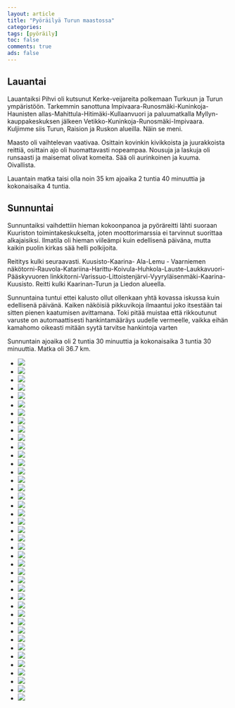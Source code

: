 ```yaml
---
layout: article 
title: "Pyöräilyä Turun maastossa" 
categories: 
tags: [pyöräily]
toc: false 
comments: true 
ads: false 
---
```


Lauantai
--------

Lauantaiksi Pihvi oli kutsunut Kerke-veijareita polkemaan Turkuun ja
Turun ympäristöön. Tarkemmin sanottuna
Impivaara-Runosmäki-Kuninkoja-Haunisten
allas-Mahittula-Hitimäki-Kullaanvuori ja paluumatkalla
Myllyn-kauppakeskuksen jälkeen Vetikko-Kuninkoja-Runosmäki-Impivaara.
Kuljimme siis Turun, Raision ja Ruskon alueilla. Näin se meni.

Maasto oli vaihtelevan vaativaa. Osittain kovinkin kivikkoista ja
juurakkoista reittiä, osittain ajo oli huomattavasti nopeampaa. Nousuja
ja laskuja oli runsaasti ja maisemat olivat komeita. Sää oli aurinkoinen
ja kuuma. Oivallista.

Lauantain matka taisi olla noin 35 km ajoaika 2 tuntia 40 minuuttia ja
kokonaisaika 4 tuntia.

Sunnuntai
---------

Sunnuntaiksi vaihdettiin hieman kokoonpanoa ja pyöräreitti lähti suoraan
Kuuriston toimintakeskukselta, joten moottorimarssia ei tarvinnut
suorittaa alkajaisiksi. Ilmatila oli hieman viileämpi kuin edellisenä
päiväna, mutta kaikin puolin kirkas sää helli polkijoita.

Reititys kulki seuraavasti. Kuusisto-Kaarina- Ala-Lemu - Vaarniemen
näkötorni-Rauvola-Katariina-Harittu-Koivula-Huhkola-Lauste-Laukkavuori-Pääskyvuoren
linkkitorni-Varissuo-Littoistenjärvi-Vyyryläisenmäki-Kaarina-Kuusisto.
Reitti kulki Kaarinan-Turun ja Liedon alueella.

Sunnuntaina tuntui ettei kalusto ollut ollenkaan yhtä kovassa iskussa
kuin edellisenä päivänä. Kaiken näköisiä pikkuvikoja ilmaantui joko
itsestään tai sitten pienen kaatumisen avittamana. Toki pitää muistaa
että rikkoutunut varuste on automaattisesti hankintamääräys uudelle
vermeelle, vaikka eihän kamahomo oikeasti mitään syytä tarvitse
hankintoja varten

Sunnuntain ajoaika oli 2 tuntia 30 minuuttia ja kokonaisaika 3 tuntia 30
minuuttia. Matka oli 36.7 km.

<div class="image-gallery" markdown="1">

-   [![](/images/pyorailya-turun-maastossa/Thumbnails/Kaarinan%20pyöräily%20003.jpg)](/images/pyorailya-turun-maastossa/Kaarinan%20pyöräily%20003.jpg)
-   [![](/images/pyorailya-turun-maastossa/Thumbnails/Kaarinan%20pyöräily%20004.jpg)](/images/pyorailya-turun-maastossa/Kaarinan%20pyöräily%20004.jpg)
-   [![](/images/pyorailya-turun-maastossa/Thumbnails/Kaarinan%20pyöräily%20006.jpg)](/images/pyorailya-turun-maastossa/Kaarinan%20pyöräily%20006.jpg)
-   [![](/images/pyorailya-turun-maastossa/Thumbnails/Kaarinan%20pyöräily%20007.jpg)](/images/pyorailya-turun-maastossa/Kaarinan%20pyöräily%20007.jpg)
-   [![](/images/pyorailya-turun-maastossa/Thumbnails/Kaarinan%20pyöräily%20011.jpg)](/images/pyorailya-turun-maastossa/Kaarinan%20pyöräily%20011.jpg)
-   [![](/images/pyorailya-turun-maastossa/Thumbnails/Kaarinan%20pyöräily%20012.jpg)](/images/pyorailya-turun-maastossa/Kaarinan%20pyöräily%20012.jpg)
-   [![](/images/pyorailya-turun-maastossa/Thumbnails/Kaarinan%20pyöräily%20014.jpg)](/images/pyorailya-turun-maastossa/Kaarinan%20pyöräily%20014.jpg)
-   [![](/images/pyorailya-turun-maastossa/Thumbnails/Kaarinan%20pyöräily%20015.jpg)](/images/pyorailya-turun-maastossa/Kaarinan%20pyöräily%20015.jpg)
-   [![](/images/pyorailya-turun-maastossa/Thumbnails/Kaarinan%20pyöräily%20016b.jpg)](/images/pyorailya-turun-maastossa/Kaarinan%20pyöräily%20016b.jpg)
-   [![](/images/pyorailya-turun-maastossa/Thumbnails/Kaarinan%20pyöräily%20020.jpg)](/images/pyorailya-turun-maastossa/Kaarinan%20pyöräily%20020.jpg)
-   [![](/images/pyorailya-turun-maastossa/Thumbnails/Kaarinan%20pyöräily%20026.jpg)](/images/pyorailya-turun-maastossa/Kaarinan%20pyöräily%20026.jpg)
-   [![](/images/pyorailya-turun-maastossa/Thumbnails/Kaarinan%20pyöräily%20027.jpg)](/images/pyorailya-turun-maastossa/Kaarinan%20pyöräily%20027.jpg)
-   [![](/images/pyorailya-turun-maastossa/Thumbnails/Kaarinan%20pyöräily%20028.jpg)](/images/pyorailya-turun-maastossa/Kaarinan%20pyöräily%20028.jpg)
-   [![](/images/pyorailya-turun-maastossa/Thumbnails/Kaarinan%20pyöräily%20030.jpg)](/images/pyorailya-turun-maastossa/Kaarinan%20pyöräily%20030.jpg)
-   [![](/images/pyorailya-turun-maastossa/Thumbnails/Kaarinan%20pyöräily%20031.jpg)](/images/pyorailya-turun-maastossa/Kaarinan%20pyöräily%20031.jpg)
-   [![](/images/pyorailya-turun-maastossa/Thumbnails/Kaarinan%20pyöräily%20032.jpg)](/images/pyorailya-turun-maastossa/Kaarinan%20pyöräily%20032.jpg)
-   [![](/images/pyorailya-turun-maastossa/Thumbnails/Kaarinan%20pyöräily%20033.jpg)](/images/pyorailya-turun-maastossa/Kaarinan%20pyöräily%20033.jpg)
-   [![](/images/pyorailya-turun-maastossa/Thumbnails/Kaarinan%20pyöräily%20034.jpg)](/images/pyorailya-turun-maastossa/Kaarinan%20pyöräily%20034.jpg)
-   [![](/images/pyorailya-turun-maastossa/Thumbnails/Kaarinan%20pyöräily%20035.jpg)](/images/pyorailya-turun-maastossa/Kaarinan%20pyöräily%20035.jpg)
-   [![](/images/pyorailya-turun-maastossa/Thumbnails/raision%20pyöräily%20001.jpg)](/images/pyorailya-turun-maastossa/raision%20pyöräily%20001.jpg)
-   [![](/images/pyorailya-turun-maastossa/Thumbnails/raision%20pyöräily%20004.jpg)](/images/pyorailya-turun-maastossa/raision%20pyöräily%20004.jpg)
-   [![](/images/pyorailya-turun-maastossa/Thumbnails/raision%20pyöräily%20006.jpg)](/images/pyorailya-turun-maastossa/raision%20pyöräily%20006.jpg)
-   [![](/images/pyorailya-turun-maastossa/Thumbnails/raision%20pyöräily%20007.jpg)](/images/pyorailya-turun-maastossa/raision%20pyöräily%20007.jpg)
-   [![](/images/pyorailya-turun-maastossa/Thumbnails/raision%20pyöräily%20008.jpg)](/images/pyorailya-turun-maastossa/raision%20pyöräily%20008.jpg)
-   [![](/images/pyorailya-turun-maastossa/Thumbnails/raision%20pyöräily%20011.jpg)](/images/pyorailya-turun-maastossa/raision%20pyöräily%20011.jpg)
-   [![](/images/pyorailya-turun-maastossa/Thumbnails/raision%20pyöräily%20013.jpg)](/images/pyorailya-turun-maastossa/raision%20pyöräily%20013.jpg)
-   [![](/images/pyorailya-turun-maastossa/Thumbnails/raision%20pyöräily%20014.jpg)](/images/pyorailya-turun-maastossa/raision%20pyöräily%20014.jpg)
-   [![](/images/pyorailya-turun-maastossa/Thumbnails/raision%20pyöräily%20017.jpg)](/images/pyorailya-turun-maastossa/raision%20pyöräily%20017.jpg)
-   [![](/images/pyorailya-turun-maastossa/Thumbnails/raision%20pyöräily%20020.jpg)](/images/pyorailya-turun-maastossa/raision%20pyöräily%20020.jpg)
-   [![](/images/pyorailya-turun-maastossa/Thumbnails/raision%20pyöräily%20021.jpg)](/images/pyorailya-turun-maastossa/raision%20pyöräily%20021.jpg)
-   [![](/images/pyorailya-turun-maastossa/Thumbnails/raision%20pyöräily%20025.jpg)](/images/pyorailya-turun-maastossa/raision%20pyöräily%20025.jpg)
-   [![](/images/pyorailya-turun-maastossa/Thumbnails/raision%20pyöräily%20026.jpg)](/images/pyorailya-turun-maastossa/raision%20pyöräily%20026.jpg)
-   [![](/images/pyorailya-turun-maastossa/Thumbnails/raision%20pyöräily%20028.jpg)](/images/pyorailya-turun-maastossa/raision%20pyöräily%20028.jpg)
-   [![](/images/pyorailya-turun-maastossa/Thumbnails/raision%20pyöräily%20033.jpg)](/images/pyorailya-turun-maastossa/raision%20pyöräily%20033.jpg)
-   [![](/images/pyorailya-turun-maastossa/Thumbnails/raision%20pyöräily%20046.jpg)](/images/pyorailya-turun-maastossa/raision%20pyöräily%20046.jpg)
-   [![](/images/pyorailya-turun-maastossa/Thumbnails/raision%20pyöräily%20049.jpg)](/images/pyorailya-turun-maastossa/raision%20pyöräily%20049.jpg)
-   [![](/images/pyorailya-turun-maastossa/Thumbnails/raision%20pyöräily%20050.jpg)](/images/pyorailya-turun-maastossa/raision%20pyöräily%20050.jpg)
-   [![](/images/pyorailya-turun-maastossa/Thumbnails/raision%20pyöräily%20059.jpg)](/images/pyorailya-turun-maastossa/raision%20pyöräily%20059.jpg)
-   [![](/images/pyorailya-turun-maastossa/Thumbnails/raision%20pyöräily%20063.jpg)](/images/pyorailya-turun-maastossa/raision%20pyöräily%20063.jpg)
-   [![](/images/pyorailya-turun-maastossa/Thumbnails/raision%20pyöräily%20065.jpg)](/images/pyorailya-turun-maastossa/raision%20pyöräily%20065.jpg)
-   [![](/images/pyorailya-turun-maastossa/Thumbnails/raision%20pyöräily%20068.jpg)](/images/pyorailya-turun-maastossa/raision%20pyöräily%20068.jpg)

</div>
